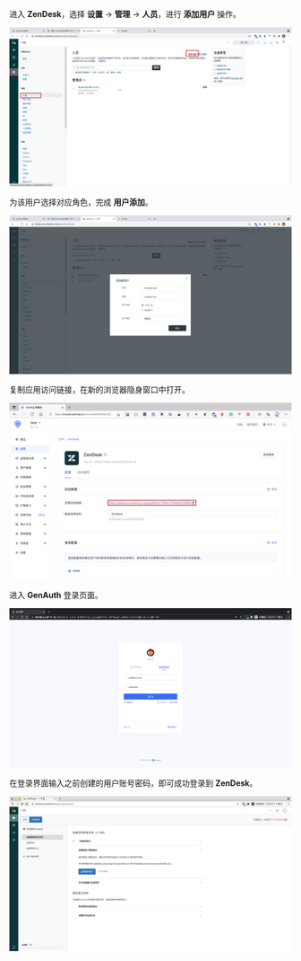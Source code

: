 <IntegrationDetailCard title="体验登录">

进入 **ZenDesk**，选择 **设置** -> **管理** -> **人员**，进行 **添加用户** 操作。

<img src="../../images/integration/zendesk/2-4.png" class="md-img-padding" />

为该用户选择对应角色，完成 **用户添加**。

<img src="../../images/integration/zendesk/2-5.png" class="md-img-padding" />

复制应用访问链接，在新的浏览器隐身窗口中打开。

<img src="../../images/integration/zendesk/3-3.png" class="md-img-padding" />

进入 **GenAuth** 登录页面。

<img src="../../images/integration/zendesk/3-1.png" class="md-img-padding" />

在登录界面输入之前创建的用户账号密码，即可成功登录到 **ZenDesk**。

<img src="../../images/integration/zendesk/3-2.png" class="md-img-padding" />

</IntegrationDetailCard>
